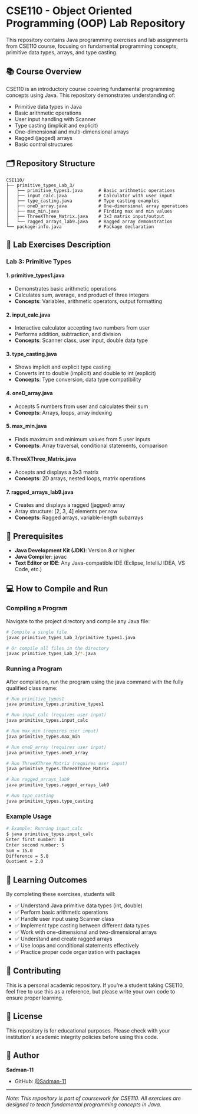 # CSE110 - Object Oriented Programming (OOP) Lab Repository

This repository contains Java programming exercises and lab assignments from CSE110 course, focusing on fundamental programming concepts, primitive data types, arrays, and type casting.

## 📚 Course Overview

CSE110 is an introductory course covering fundamental programming concepts using Java. This repository demonstrates understanding of:

- Primitive data types in Java
- Basic arithmetic operations
- User input handling with Scanner
- Type casting (implicit and explicit)
- One-dimensional and multi-dimensional arrays
- Ragged (jagged) arrays
- Basic control structures

## 🗂️ Repository Structure

```
CSE110/
├── primitive_types_Lab_3/
│   ├── primitive_types1.java      # Basic arithmetic operations
│   ├── input_calc.java            # Calculator with user input
│   ├── type_casting.java          # Type casting examples
│   ├── oneD_array.java            # One-dimensional array operations
│   ├── max_min.java               # Finding max and min values
│   ├── ThreeXThree_Matrix.java    # 3x3 matrix input/output
│   └── ragged_arrays_lab9.java    # Ragged array demonstration
└── package-info.java              # Package declaration
```

## 📝 Lab Exercises Description

### Lab 3: Primitive Types

#### 1. **primitive_types1.java**
- Demonstrates basic arithmetic operations
- Calculates sum, average, and product of three integers
- **Concepts**: Variables, arithmetic operators, output formatting

#### 2. **input_calc.java**
- Interactive calculator accepting two numbers from user
- Performs addition, subtraction, and division
- **Concepts**: Scanner class, user input, double data type

#### 3. **type_casting.java**
- Shows implicit and explicit type casting
- Converts int to double (implicit) and double to int (explicit)
- **Concepts**: Type conversion, data type compatibility

#### 4. **oneD_array.java**
- Accepts 5 numbers from user and calculates their sum
- **Concepts**: Arrays, loops, array indexing

#### 5. **max_min.java**
- Finds maximum and minimum values from 5 user inputs
- **Concepts**: Array traversal, conditional statements, comparison

#### 6. **ThreeXThree_Matrix.java**
- Accepts and displays a 3x3 matrix
- **Concepts**: 2D arrays, nested loops, matrix operations

#### 7. **ragged_arrays_lab9.java**
- Creates and displays a ragged (jagged) array
- Array structure: [2, 3, 4] elements per row
- **Concepts**: Ragged arrays, variable-length subarrays

## 🚀 Prerequisites

- **Java Development Kit (JDK)**: Version 8 or higher
- **Java Compiler**: javac
- **Text Editor or IDE**: Any Java-compatible IDE (Eclipse, IntelliJ IDEA, VS Code, etc.)

## 💻 How to Compile and Run

### Compiling a Program

Navigate to the project directory and compile any Java file:

```bash
# Compile a single file
javac primitive_types_Lab_3/primitive_types1.java

# Or compile all files in the directory
javac primitive_types_Lab_3/*.java
```

### Running a Program

After compilation, run the program using the java command with the fully qualified class name:

```bash
# Run primitive_types1
java primitive_types.primitive_types1

# Run input_calc (requires user input)
java primitive_types.input_calc

# Run max_min (requires user input)
java primitive_types.max_min

# Run oneD_array (requires user input)
java primitive_types.oneD_array

# Run ThreeXThree_Matrix (requires user input)
java primitive_types.ThreeXThree_Matrix

# Run ragged_arrays_lab9
java primitive_types.ragged_arrays_lab9

# Run type_casting
java primitive_types.type_casting
```

### Example Usage

```bash
# Example: Running input_calc
$ java primitive_types.input_calc
Enter first number: 10
Enter second number: 5
Sum = 15.0
Difference = 5.0
Quotient = 2.0
```

## 📖 Learning Outcomes

By completing these exercises, students will:

- ✅ Understand Java primitive data types (int, double)
- ✅ Perform basic arithmetic operations
- ✅ Handle user input using Scanner class
- ✅ Implement type casting between different data types
- ✅ Work with one-dimensional and two-dimensional arrays
- ✅ Understand and create ragged arrays
- ✅ Use loops and conditional statements effectively
- ✅ Practice proper code organization with packages

## 🤝 Contributing

This is a personal academic repository. If you're a student taking CSE110, feel free to use this as a reference, but please write your own code to ensure proper learning.

## 📄 License

This repository is for educational purposes. Please check with your institution's academic integrity policies before using this code.

## 👤 Author

**Sadman-11**

- GitHub: [@Sadman-11](https://github.com/Sadman-11)

---

*Note: This repository is part of coursework for CSE110. All exercises are designed to teach fundamental programming concepts in Java.*
